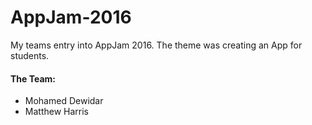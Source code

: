 # AppJam-2016
My teams entry into AppJam 2016. The theme was creating an App for students.

#### The Team:
* Mohamed Dewidar
* Matthew Harris
